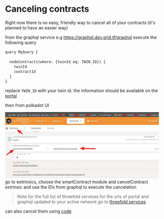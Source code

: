 # Canceling contracts

Right now there is no easy, friendly way to cancel all of your contracts (it's planned to have an easier way)

from the graphql service e.g https://graphql.dev.grid.tf/graphql execute the following query


```
query MyQuery {

  nodeContracts(where: {twinId_eq: TWIN_ID}) {
    twinId
    contractId
  }
}

```

replace `TWIN_ID` with your twin id. the information should be available on the [portal](tfchain_portal_home) 

then from polkadot UI

![](img/polka_web_cancel_contracts.jpg)
go to extrinsics, choose the smartContract module and cancelContract extrinsic and use the IDs from graphql to execute the cancelation 

> Note for the full list of threefold services for the urls of portal and graphql updated to your active network go to [threefold services](manual3_tfservices)


can also cancel them using [code](https://github.com/threefoldtech/grid3_client_ts/blob/development/scripts/delete_all_contracts.ts) 